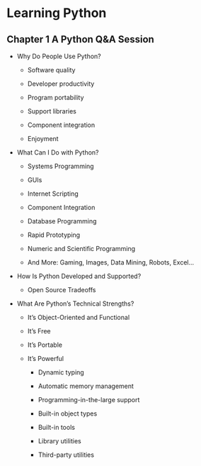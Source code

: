 # Learning Python

## Chapter 1 A Python Q&A Session

- Why Do People Use Python?

	- Software quality
	
	- Developer productivity
	
	- Program portability
	
	- Support libraries
	
	- Component integration
	
	- Enjoyment
	
- What Can I Do with Python?

	- Systems Programming
	
	- GUIs
	
	- Internet Scripting
	
	- Component Integration
	
	- Database Programming
	
	- Rapid Prototyping
	
	- Numeric and Scientific Programming
	
	- And More: Gaming, Images, Data Mining, Robots, Excel...
	
- How Is Python Developed and Supported?

	- Open Source Tradeoffs
	
- What Are Python’s Technical Strengths?

	- It’s Object-Oriented and Functional
	
	- It’s Free
	
	- It’s Portable
	
	- It’s Powerful
	
		- Dynamic typing
		
		- Automatic memory management
		
		- Programming-in-the-large support
		
		- Built-in object types
		
		- Built-in tools
		
		- Library utilities
		
		- Third-party utilities